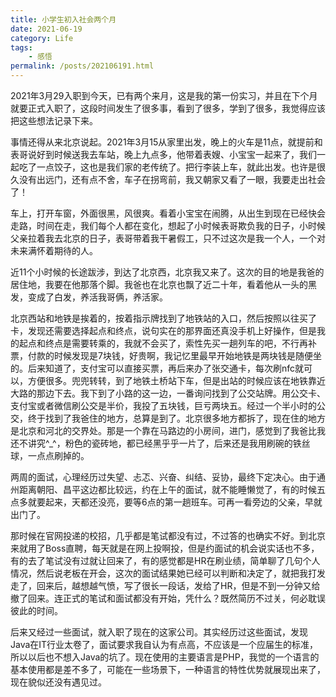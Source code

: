```yaml
---
title: 小学生初入社会两个月
date: 2021-06-19
category: Life
tags:
    - 感悟
permalink: /posts/202106191.html
---
```


2021年3月29入职到今天，已有两个来月，这是我的第一份实习，并且在下个月就要正式入职了，这段时间发生了很多事，看到了很多，学到了很多，我觉得应该把这些想法记录下来。

事情还得从来北京说起。2021年3月15从家里出发，晚上的火车是11点，就提前和表哥说好到时候送我去车站，晚上九点多，他带着表嫂、小宝宝一起来了，我们一起吃了一点饺子，这也是我们家的老传统了。把行李装上车，就此出发。也许是很久没有出远门，还有点不舍，车子在拐弯前，我又朝家又看了一眼，我要走出社会了！

车上，打开车窗，外面很黑，风很爽。看着小宝宝在闹腾，从出生到现在已经快会走路，时间在走，我们每个人都在变化，想起了小时候表哥欺负我的日子，小时候父亲拉着我去北京的日子，表哥带着我干暑假工，只不过这次是我一个人，一个对未来满怀着期待的人。

近11个小时候的长途跋涉，到达了北京西，北京我又来了。这次的目的地是我爸的居住地，我要在他那落个脚。我爸也在北京也飘了近二十年，看着他从一头的黑发，变成了白发，养活我哥俩，养活家。

北京西站和地铁是挨着的，按着指示牌找到了地铁站的入口，然后按照以往买了卡，发现还需要选择起点和终点，说句实在的那界面还真没手机上好操作，但是我的起点和终点是需要转乘的，我就不会买了，索性先买一趟列车的吧，不行再补票，付款的时候发现是7块钱，好贵啊，我记忆里最早开始地铁是两块钱是随便坐的。后来知道了，支付宝可以直接买票，再后来办了张交通卡，每次刷nfc就可以，方便很多。兜兜转转，到了地铁土桥站下车，但是出站的时候应该在地铁靠近大路的那边下去。我下到了小路的这一边，一番询问找到了公交站牌。用公交卡、支付宝或者微信刷公交是半价，我投了五块钱，巨亏两块五。经过一个半小时的公交，终于找到了我爸住的地方，总算是到了。北京很多地方都拆了，现在住的地方是北京和河北的交界处。那是一个靠在马路边的小房间，进门，感觉到了我爸比我还不讲究^_^，粉色的瓷砖地，都已经黑乎乎一片了，后来还是我用刷碗的铁丝球，一点点刷掉的。

两周的面试，心理经历过失望、忐忑、兴奋、纠结、妥协，最终下定决心。由于通州距离朝阳、昌平这边都比较远，约在上午的面试，就不能睡懒觉了，有的时候五点多就要起来，天都还没亮，要等6点的第一趟班车。可再一看旁边的父亲，早就出门了。

那时候在官网投递的校招，几乎都是笔试都没有过，不过答的也确实不好。到北京来就用了Boss直聘，每天就是在网上投啊投，但是约面试的机会说实话也不多，有的去了笔试没有过就让回来了，有的感觉都是HR在刷业绩，简单聊了几句个人情况，然后说老板在开会，这次的面试结果她已经可以判断和决定了，就把我打发走了，回来后，越想越气愤，写了很长一段话，发给了HR，但是不到一分钟又给撤了回来。连正式的笔试和面试都没有开始，凭什么？既然简历不过关，何必耽误彼此的时间。

后来又经过一些面试，就入职了现在的这家公司。其实经历过这些面试，发现Java在IT行业太卷了，面试要求我自认为有点高，不应该是一个应届生的标准，所以以后也不想入Java的坑了。现在使用的主要语言是PHP，我觉的一个语言的基本使用都是差不多了，可能在一些场景下，一种语言的特性优势就展现出来了，现在貌似还没有遇见过。